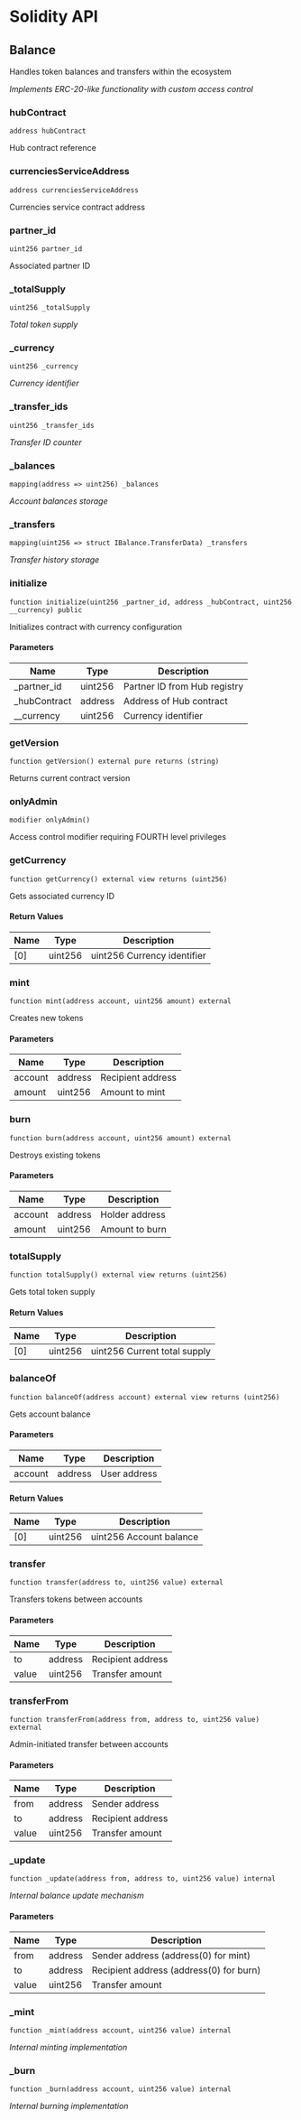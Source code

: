 # Solidity API

## Balance

Handles token balances and transfers within the ecosystem

_Implements ERC-20-like functionality with custom access control_

### hubContract

```solidity
address hubContract
```

Hub contract reference

### currenciesServiceAddress

```solidity
address currenciesServiceAddress
```

Currencies service contract address

### partner_id

```solidity
uint256 partner_id
```

Associated partner ID

### _totalSupply

```solidity
uint256 _totalSupply
```

_Total token supply_

### _currency

```solidity
uint256 _currency
```

_Currency identifier_

### _transfer_ids

```solidity
uint256 _transfer_ids
```

_Transfer ID counter_

### _balances

```solidity
mapping(address => uint256) _balances
```

_Account balances storage_

### _transfers

```solidity
mapping(uint256 => struct IBalance.TransferData) _transfers
```

_Transfer history storage_

### initialize

```solidity
function initialize(uint256 _partner_id, address _hubContract, uint256 __currency) public
```

Initializes contract with currency configuration

#### Parameters

| Name | Type | Description |
| ---- | ---- | ----------- |
| _partner_id | uint256 | Partner ID from Hub registry |
| _hubContract | address | Address of Hub contract |
| __currency | uint256 | Currency identifier |

### getVersion

```solidity
function getVersion() external pure returns (string)
```

Returns current contract version

### onlyAdmin

```solidity
modifier onlyAdmin()
```

Access control modifier requiring FOURTH level privileges

### getCurrency

```solidity
function getCurrency() external view returns (uint256)
```

Gets associated currency ID

#### Return Values

| Name | Type | Description |
| ---- | ---- | ----------- |
| [0] | uint256 | uint256 Currency identifier |

### mint

```solidity
function mint(address account, uint256 amount) external
```

Creates new tokens

#### Parameters

| Name | Type | Description |
| ---- | ---- | ----------- |
| account | address | Recipient address |
| amount | uint256 | Amount to mint |

### burn

```solidity
function burn(address account, uint256 amount) external
```

Destroys existing tokens

#### Parameters

| Name | Type | Description |
| ---- | ---- | ----------- |
| account | address | Holder address |
| amount | uint256 | Amount to burn |

### totalSupply

```solidity
function totalSupply() external view returns (uint256)
```

Gets total token supply

#### Return Values

| Name | Type | Description |
| ---- | ---- | ----------- |
| [0] | uint256 | uint256 Current total supply |

### balanceOf

```solidity
function balanceOf(address account) external view returns (uint256)
```

Gets account balance

#### Parameters

| Name | Type | Description |
| ---- | ---- | ----------- |
| account | address | User address |

#### Return Values

| Name | Type | Description |
| ---- | ---- | ----------- |
| [0] | uint256 | uint256 Account balance |

### transfer

```solidity
function transfer(address to, uint256 value) external
```

Transfers tokens between accounts

#### Parameters

| Name | Type | Description |
| ---- | ---- | ----------- |
| to | address | Recipient address |
| value | uint256 | Transfer amount |

### transferFrom

```solidity
function transferFrom(address from, address to, uint256 value) external
```

Admin-initiated transfer between accounts

#### Parameters

| Name | Type | Description |
| ---- | ---- | ----------- |
| from | address | Sender address |
| to | address | Recipient address |
| value | uint256 | Transfer amount |

### _update

```solidity
function _update(address from, address to, uint256 value) internal
```

_Internal balance update mechanism_

#### Parameters

| Name | Type | Description |
| ---- | ---- | ----------- |
| from | address | Sender address (address(0) for mint) |
| to | address | Recipient address (address(0) for burn) |
| value | uint256 | Transfer amount |

### _mint

```solidity
function _mint(address account, uint256 value) internal
```

_Internal minting implementation_

### _burn

```solidity
function _burn(address account, uint256 value) internal
```

_Internal burning implementation_

